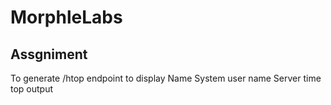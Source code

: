 # MorphleLabs
## Assgniment 
To generate /htop endpoint to display
Name
System user name
Server time
top output
